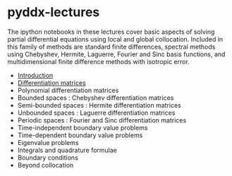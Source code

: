 pyddx-lectures
==============

The ipython notebooks in these lectures cover basic aspects of solving partial differential equations using local and global
collocation. Included in this family of methods are standard finite differences, spectral methods using Chebyshev,
Hermite, Laguerre, Fourier and Sinc basis functions, and multidimensional finite difference methods with isotropic error.

* [Introduction](http://nbviewer.ipython.org/github/ronojoy/pyddx-lectures/blob/master/pyddx-Lecture1-Introduction.ipynb)
* [Differentiation matrices](http://nbviewer.ipython.org/github/ronojoy/pyddx-lectures/blob/master/pyddx-Lecture2-Polynomial-Interpolation.ipynb)
* Polynomial differentiation matrices
* Bounded spaces : Chebyshev differentiation matrices
* Semi-bounded spaces : Hermite differentiation matrices 
* Unbounded spaces : Laguerre differentiation matrices
* Periodic spaces : Fourier and Sinc differentiation matrices
* Time-independent boundary value problems
* Time-dependent boundary value problems
* Eigenvalue problems
* Integrals and quadrature formulae
* Boundary conditions
* Beyond collocation
